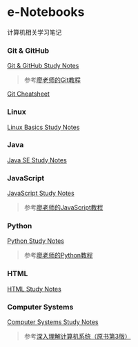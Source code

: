 # e-Notebooks
计算机相关学习笔记
### Git & GitHub

[Git & GitHub Study Notes](https://github.com/KEVISONG/e-notebooks/blob/master/Git%20%26%20GitHub/Git%20%26%20GitHub%20Study%20Notes.md#git--github-study-notes)

> 参考[廖老师的Git教程](https://www.liaoxuefeng.com/wiki/0013739516305929606dd18361248578c67b8067c8c017b000)

[Git Cheatsheet](https://github.com/KEVISONG/e-notebooks/blob/master/Git%20%26%20GitHub/Git%20Cheatsheet.pdf)

### Linux

[Linux Basics Study Notes](https://github.com/KEVISONG/e-notebooks/blob/master/Linux/Linux%20Basics%20Study%20Notes.md#linux-basics-study-notes)

### Java

[Java SE Study Notes](https://github.com/KEVISONG/e-notebooks/blob/master/Java/Java%20SE%20Study%20Notes.md#java-se-study-notes)

### JavaScript

[JavaScript Study Notes](https://github.com/KEVISONG/e-notebooks/blob/master/JavaScript/JavaScript%20Study%20Notes.md#javascript-study-notes)

> 参考[廖老师的JavaScript教程](https://www.liaoxuefeng.com/wiki/001434446689867b27157e896e74d51a89c25cc8b43bdb3000)


### Python

[Python Study Notes](https://github.com/KEVISONG/e-notebooks/blob/master/Python/Python%20Study%20Notes.md#python-study-notes)

> 参考[廖老师的Python教程](https://www.liaoxuefeng.com/wiki/0014316089557264a6b348958f449949df42a6d3a2e542c000)

### HTML

[HTML Study Notes](https://github.com/KEVISONG/e-notebooks/blob/master/HTML/HTML%20Study%20Notes.md#html-study-notes)

### Computer Systems

[Computer Systems Study Notes](https://github.com/KEVISONG/e-notebooks/tree/master/Computer%20Systems)

> 参考[深入理解计算机系统（原书第3版）](https://book.douban.com/subject/26912767/)